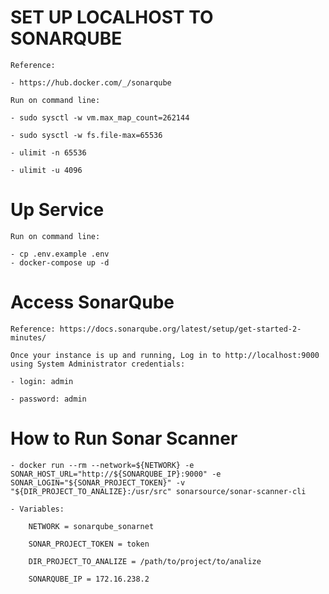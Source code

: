 # SET UP LOCALHOST TO SONARQUBE

    Reference: 
    
    - https://hub.docker.com/_/sonarqube

    Run on command line:
        
    - sudo sysctl -w vm.max_map_count=262144
        
    - sudo sysctl -w fs.file-max=65536

    - ulimit -n 65536

    - ulimit -u 4096

# Up Service

    Run on command line:
 
    - cp .env.example .env
    - docker-compose up -d

# Access SonarQube

    Reference: https://docs.sonarqube.org/latest/setup/get-started-2-minutes/

    Once your instance is up and running, Log in to http://localhost:9000 using System Administrator credentials:

    - login: admin

    - password: admin

# How to Run Sonar Scanner

    - docker run --rm --network=${NETWORK} -e SONAR_HOST_URL="http://${SONARQUBE_IP}:9000" -e SONAR_LOGIN="${SONAR_PROJECT_TOKEN}" -v "${DIR_PROJECT_TO_ANALIZE}:/usr/src" sonarsource/sonar-scanner-cli

    - Variables:

        NETWORK = sonarqube_sonarnet

        SONAR_PROJECT_TOKEN = token

        DIR_PROJECT_TO_ANALIZE = /path/to/project/to/analize

        SONARQUBE_IP = 172.16.238.2